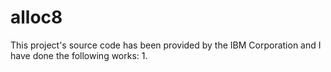 # alloc8

This project's source code has been provided by the IBM Corporation and I have done the following works:
1. 